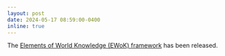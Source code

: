 ```yaml
---
layout: post
date: 2024-05-17 08:59:00-0400
inline: true
---
```


The [Elements of World Knowledge (EWoK) framework](https://ewok-core.github.io/) has been released.